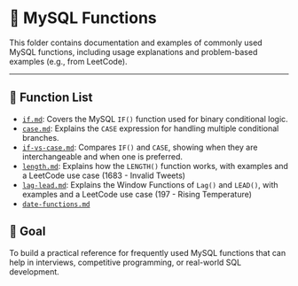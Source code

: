 # 🔧 MySQL Functions

This folder contains documentation and examples of commonly used MySQL functions, including usage explanations and problem-based examples (e.g., from LeetCode).

---

## 📄 Function List

- [`if.md`](if.md): Covers the MySQL `IF()` function used for binary conditional logic.
- [`case.md`](case.md): Explains the `CASE` expression for handling multiple conditional branches.
- [`if-vs-case.md`](if-vs-case.md): Compares `IF()` and `CASE`, showing when they are interchangeable and when one is preferred.
- [`length.md`](length.md): Explains how the `LENGTH()` function works, with examples and a LeetCode use case (1683 - Invalid Tweets)
- [`lag-lead.md`](lag-lead.md): Explains the Window Functions of `Lag()` and `LEAD()`, with examples and a LeetCode use case (197 - Rising Temperature)
- [`date-functions.md`](date-functions.md)


## 🧠 Goal

To build a practical reference for frequently used MySQL functions that can help in interviews, competitive programming, or real-world SQL development.

